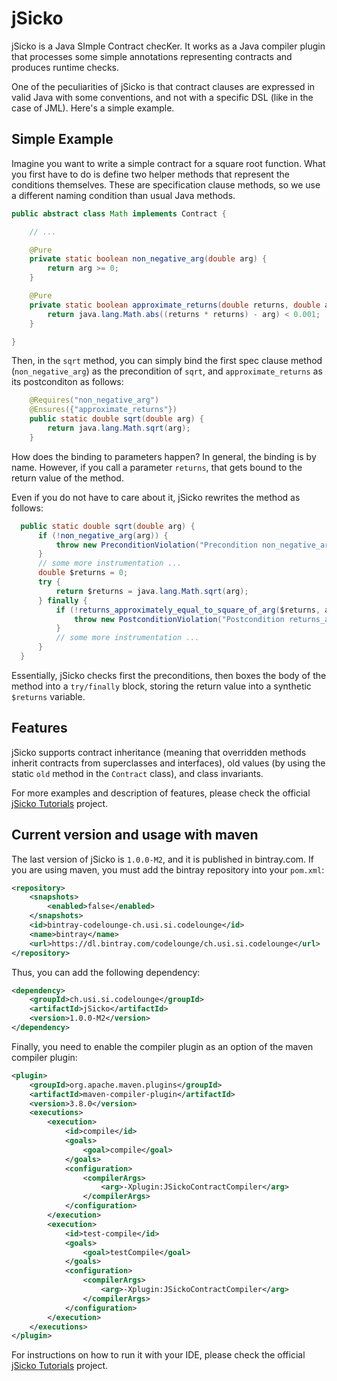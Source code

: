 # jSicko

jSicko is a Java SImple Contract checKer. It works as a Java compiler plugin that processes some simple annotations representing contracts and produces runtime checks. 

One of the peculiarities of jSicko is that contract clauses are expressed in valid Java with some conventions, and not with a specific DSL (like in the case of JML). Here's a simple example.

## Simple Example
Imagine you want to write a simple contract for a square root function. What you first have to do is define two helper methods that represent the conditions themselves. These are specification clause methods, so we use a different naming condition than usual Java methods.

```java
public abstract class Math implements Contract {

    // ...

    @Pure
    private static boolean non_negative_arg(double arg) {
        return arg >= 0;
    }

    @Pure
    private static boolean approximate_returns(double returns, double arg) {
        return java.lang.Math.abs((returns * returns) - arg) < 0.001;
    }

}
```

Then, in the `sqrt` method, you can simply bind the first spec clause method (`non_negative_arg`) as the precondition of `sqrt`, and `approximate_returns` as its postconditon as follows:

```java
    @Requires("non_negative_arg")
    @Ensures({"approximate_returns"})
    public static double sqrt(double arg) {
        return java.lang.Math.sqrt(arg);
    }
```

How does the binding to parameters happen? In general, the binding is by name. However, if you call a parameter `returns`, that gets bound to the return value of the method. 

Even if you do not have to care about it, jSicko rewrites the method as follows:

```java
  public static double sqrt(double arg) {
      if (!non_negative_arg(arg)) {
          throw new PreconditionViolation("Precondition non_negative_arg violated on method sqrt");
      }
      // some more instrumentation ...
      double $returns = 0;
      try {
          return $returns = java.lang.Math.sqrt(arg);
      } finally {
          if (!returns_approximately_equal_to_square_of_arg($returns, arg)) {
              throw new PostconditionViolation("Postcondition returns_approximately_equal_to_square_of_arg violated on method sqrt");
          }
          // some more instrumentation ...
      }
  }
```

Essentially, jSicko checks first the preconditions, then boxes the body of the method into a `try/finally` block, storing the return value into a synthetic `$returns` variable.

## Features

jSicko supports contract inheritance (meaning that overridden methods inherit contracts from superclasses and interfaces), old values (by using the static `old` method in the `Contract` class), and class invariants.

For more examples and description of features, please check the official [jSicko Tutorials](https://github.com/si-codelounge/jsicko-tutorials) project.

## Current version and usage with maven

The last version of jSicko is `1.0.0-M2`, and it is published in bintray.com. If you are using maven, you must add the bintray repository into your `pom.xml`:

```xml
<repository>
    <snapshots>
        <enabled>false</enabled>
    </snapshots>
    <id>bintray-codelounge-ch.usi.si.codelounge</id>
    <name>bintray</name>
    <url>https://dl.bintray.com/codelounge/ch.usi.si.codelounge</url>
</repository>
```  

Thus, you can add the following dependency:

```xml
<dependency>
    <groupId>ch.usi.si.codelounge</groupId>
    <artifactId>jSicko</artifactId>
    <version>1.0.0-M2</version>
</dependency>
```      

Finally, you need to enable the compiler plugin as an option of the maven compiler plugin:

```xml
<plugin>
    <groupId>org.apache.maven.plugins</groupId>
    <artifactId>maven-compiler-plugin</artifactId>
    <version>3.8.0</version>
    <executions>
        <execution>
            <id>compile</id>
            <goals>
                <goal>compile</goal>
            </goals>
            <configuration>
                <compilerArgs>
                    <arg>-Xplugin:JSickoContractCompiler</arg>
                </compilerArgs>
            </configuration>
        </execution>
        <execution>
            <id>test-compile</id>
            <goals>
                <goal>testCompile</goal>
            </goals>
            <configuration>
                <compilerArgs>
                    <arg>-Xplugin:JSickoContractCompiler</arg>
                </compilerArgs>
            </configuration>
        </execution>
    </executions>
</plugin>
```                

For instructions on how to run it with your IDE, please check the official [jSicko Tutorials](https://github.com/si-codelounge/jsicko-tutorials) project.
